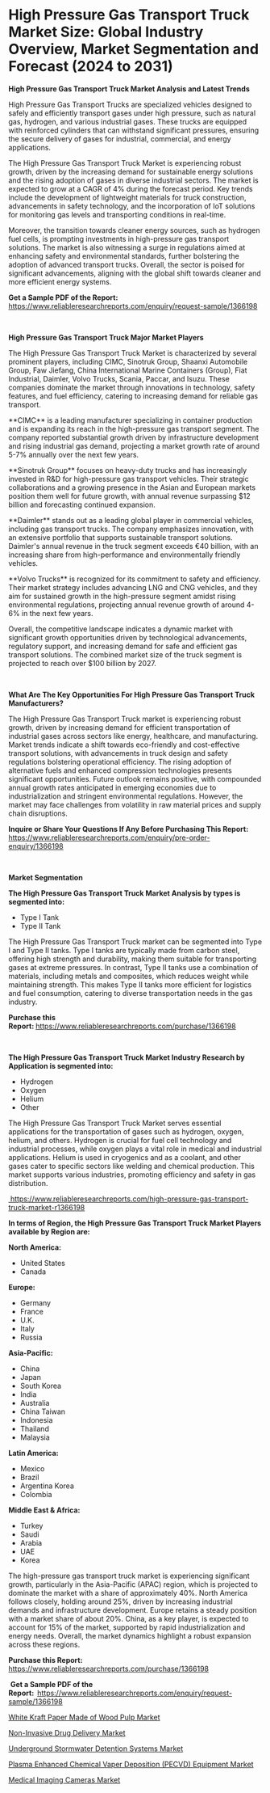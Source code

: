 <p><h1>High Pressure Gas Transport Truck Market Size: Global Industry Overview, Market Segmentation and Forecast (2024 to 2031)</h1></p><p><strong>High Pressure Gas Transport Truck Market Analysis and Latest Trends</strong></p>
<p><p>High Pressure Gas Transport Trucks are specialized vehicles designed to safely and efficiently transport gases under high pressure, such as natural gas, hydrogen, and various industrial gases. These trucks are equipped with reinforced cylinders that can withstand significant pressures, ensuring the secure delivery of gases for industrial, commercial, and energy applications.</p><p>The High Pressure Gas Transport Truck Market is experiencing robust growth, driven by the increasing demand for sustainable energy solutions and the rising adoption of gases in diverse industrial sectors. The market is expected to grow at a CAGR of 4% during the forecast period. Key trends include the development of lightweight materials for truck construction, advancements in safety technology, and the incorporation of IoT solutions for monitoring gas levels and transporting conditions in real-time. </p><p>Moreover, the transition towards cleaner energy sources, such as hydrogen fuel cells, is prompting investments in high-pressure gas transport solutions. The market is also witnessing a surge in regulations aimed at enhancing safety and environmental standards, further bolstering the adoption of advanced transport trucks. Overall, the sector is poised for significant advancements, aligning with the global shift towards cleaner and more efficient energy systems.</p></p>
<p><strong>Get a Sample PDF of the Report:&nbsp;</strong> <a href="https://www.reliableresearchreports.com/enquiry/request-sample/1366198?utm_campaign=10&utm_medium=2&utm_source=Github&utm_content=ia&utm_term=06122024&utm_id=high-pressure-gas-transport-truck">https://www.reliableresearchreports.com/enquiry/request-sample/1366198</a></p>
<p>&nbsp;</p>
<p><strong>High Pressure Gas Transport Truck Major Market Players</strong></p>
<p><p>The High Pressure Gas Transport Truck Market is characterized by several prominent players, including CIMC, Sinotruk Group, Shaanxi Automobile Group, Faw Jiefang, China International Marine Containers (Group), Fiat Industrial, Daimler, Volvo Trucks, Scania, Paccar, and Isuzu. These companies dominate the market through innovations in technology, safety features, and fuel efficiency, catering to increasing demand for reliable gas transport.</p><p>**CIMC** is a leading manufacturer specializing in container production and is expanding its reach in the high-pressure gas transport segment. The company reported substantial growth driven by infrastructure development and rising industrial gas demand, projecting a market growth rate of around 5-7% annually over the next few years.</p><p>**Sinotruk Group** focuses on heavy-duty trucks and has increasingly invested in R&D for high-pressure gas transport vehicles. Their strategic collaborations and a growing presence in the Asian and European markets position them well for future growth, with annual revenue surpassing $12 billion and forecasting continued expansion.</p><p>**Daimler** stands out as a leading global player in commercial vehicles, including gas transport trucks. The company emphasizes innovation, with an extensive portfolio that supports sustainable transport solutions. Daimler's annual revenue in the truck segment exceeds €40 billion, with an increasing share from high-performance and environmentally friendly vehicles.</p><p>**Volvo Trucks** is recognized for its commitment to safety and efficiency. Their market strategy includes advancing LNG and CNG vehicles, and they aim for sustained growth in the high-pressure segment amidst rising environmental regulations, projecting annual revenue growth of around 4-6% in the next few years.</p><p>Overall, the competitive landscape indicates a dynamic market with significant growth opportunities driven by technological advancements, regulatory support, and increasing demand for safe and efficient gas transport solutions. The combined market size of the truck segment is projected to reach over $100 billion by 2027.</p></p>
<p>&nbsp;</p>
<p><strong>What Are The Key Opportunities For High Pressure Gas Transport Truck Manufacturers?</strong></p>
<p><p>The High Pressure Gas Transport Truck market is experiencing robust growth, driven by increasing demand for efficient transportation of industrial gases across sectors like energy, healthcare, and manufacturing. Market trends indicate a shift towards eco-friendly and cost-effective transport solutions, with advancements in truck design and safety regulations bolstering operational efficiency. The rising adoption of alternative fuels and enhanced compression technologies presents significant opportunities. Future outlook remains positive, with compounded annual growth rates anticipated in emerging economies due to industrialization and stringent environmental regulations. However, the market may face challenges from volatility in raw material prices and supply chain disruptions.</p></p>
<p><strong>Inquire or Share Your Questions If Any Before Purchasing This Report:</strong> <a href="https://www.reliableresearchreports.com/enquiry/pre-order-enquiry/1366198?utm_campaign=10&utm_medium=2&utm_source=Github&utm_content=ia&utm_term=06122024&utm_id=high-pressure-gas-transport-truck">https://www.reliableresearchreports.com/enquiry/pre-order-enquiry/1366198</a></p>
<p>&nbsp;</p>
<p><strong>Market Segmentation</strong></p>
<p><strong>The High Pressure Gas Transport Truck Market Analysis by types is segmented into:</strong></p>
<p><ul><li>Type I Tank</li><li>Type II Tank</li></ul></p>
<p><p>The High Pressure Gas Transport Truck market can be segmented into Type I and Type II tanks. Type I tanks are typically made from carbon steel, offering high strength and durability, making them suitable for transporting gases at extreme pressures. In contrast, Type II tanks use a combination of materials, including metals and composites, which reduces weight while maintaining strength. This makes Type II tanks more efficient for logistics and fuel consumption, catering to diverse transportation needs in the gas industry.</p></p>
<p><strong>Purchase this Report:&nbsp;</strong><a href="https://www.reliableresearchreports.com/purchase/1366198?utm_campaign=10&utm_medium=2&utm_source=Github&utm_content=ia&utm_term=06122024&utm_id=high-pressure-gas-transport-truck">https://www.reliableresearchreports.com/purchase/1366198</a></p>
<p>&nbsp;</p>
<p><strong>The High Pressure Gas Transport Truck Market Industry Research by Application is segmented into:</strong></p>
<p><ul><li>Hydrogen</li><li>Oxygen</li><li>Helium</li><li>Other</li></ul></p>
<p><p>The High Pressure Gas Transport Truck Market serves essential applications for the transportation of gases such as hydrogen, oxygen, helium, and others. Hydrogen is crucial for fuel cell technology and industrial processes, while oxygen plays a vital role in medical and industrial applications. Helium is used in cryogenics and as a coolant, and other gases cater to specific sectors like welding and chemical production. This market supports various industries, promoting efficiency and safety in gas distribution.</p></p>
<p><a href="https://www.reliableresearchreports.com/high-pressure-gas-transport-truck-market-r1366198?utm_campaign=10&utm_medium=2&utm_source=Github&utm_content=ia&utm_term=06122024&utm_id=high-pressure-gas-transport-truck">&nbsp;https://www.reliableresearchreports.com/high-pressure-gas-transport-truck-market-r1366198</a></p>
<p><strong>In terms of Region, the High Pressure Gas Transport Truck Market Players available by Region are:</strong></p>
<p>
    <p> <strong> North America: </strong>
        <ul>
            <li>United States</li>
            <li>Canada</li>
        </ul>
        </p> 
    <p> <strong> Europe: </strong>
        <ul>
            <li>Germany</li>
            <li>France</li>
            <li>U.K.</li>
            <li>Italy</li>
            <li>Russia</li>
        </ul>
        </p> 
    <p> <strong> Asia-Pacific: </strong>
        <ul>
            <li>China</li>
            <li>Japan</li>
            <li>South Korea</li>
            <li>India</li>
            <li>Australia</li>
            <li>China Taiwan</li>
            <li>Indonesia</li>
            <li>Thailand</li>
            <li>Malaysia</li>
        </ul>
        </p> 
    <p> <strong> Latin America: </strong>
        <ul>
            <li>Mexico</li>
            <li>Brazil</li>
            <li>Argentina Korea</li>
            <li>Colombia</li>
        </ul>
        </p> 
    <p> <strong> Middle East & Africa: </strong>
        <ul>
            <li>Turkey</li>
            <li>Saudi</li>
            <li>Arabia</li>
            <li>UAE</li>
            <li>Korea</li>
        </ul>
    </p>
    </p>
<p><p>The high-pressure gas transport truck market is experiencing significant growth, particularly in the Asia-Pacific (APAC) region, which is projected to dominate the market with a share of approximately 40%. North America follows closely, holding around 25%, driven by increasing industrial demands and infrastructure development. Europe retains a steady position with a market share of about 20%. China, as a key player, is expected to account for 15% of the market, supported by rapid industrialization and energy needs. Overall, the market dynamics highlight a robust expansion across these regions.</p></p>
<p><strong>Purchase this Report: </strong><a href="https://www.reliableresearchreports.com/purchase/1366198?utm_campaign=10&utm_medium=2&utm_source=Github&utm_content=ia&utm_term=06122024&utm_id=high-pressure-gas-transport-truck">https://www.reliableresearchreports.com/purchase/1366198</a></p>
<p>&nbsp;<strong>Get a Sample PDF of the Report:&nbsp;&nbsp;</strong><a href="https://www.reliableresearchreports.com/enquiry/request-sample/1366198?utm_campaign=10&utm_medium=2&utm_source=Github&utm_content=ia&utm_term=06122024&utm_id=high-pressure-gas-transport-truck">https://www.reliableresearchreports.com/enquiry/request-sample/1366198</a></p>
<p><strong></strong></p>
<p><p><a href="https://issuu.com/reportprime-2/docs/white-kraft-paper-made-of-wood-pulp-market-size-20?utm_campaign=10&utm_medium=2&utm_source=Github&utm_content=ia&utm_term=06122024&utm_id=high-pressure-gas-transport-truck">White Kraft Paper Made of Wood Pulp Market</a></p><p><a href="https://github.com/mahnoor2003/Market-Research-Report-List-6/blob/main/non-invasive-drug-delivery-market.md?utm_campaign=10&utm_medium=2&utm_source=Github&utm_content=ia&utm_term=06122024&utm_id=high-pressure-gas-transport-truck">Non-Invasive Drug Delivery Market</a></p><p><a href="https://issuu.com/reportprime-2/docs/underground-stormwater-detention-systems-market-si?utm_campaign=10&utm_medium=2&utm_source=Github&utm_content=ia&utm_term=06122024&utm_id=high-pressure-gas-transport-truck">Underground Stormwater Detention Systems Market</a></p><p><a href="https://github.com/ygfu6u/Market-Research-Report-List-1/blob/main/plasma-enhanced-chemical-vaper-deposition-pecvd-equipment-market.md?utm_campaign=10&utm_medium=2&utm_source=Github&utm_content=ia&utm_term=06122024&utm_id=high-pressure-gas-transport-truck">Plasma Enhanced Chemical Vaper Deposition (PECVD) Equipment Market</a></p><p><a href="https://www.linkedin.com/pulse/medical-imaging-cameras-market-analysis-report-offers-goiof?utm_campaign=10&utm_medium=2&utm_source=Github&utm_content=ia&utm_term=06122024&utm_id=high-pressure-gas-transport-truck">Medical Imaging Cameras Market</a></p></p>